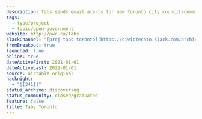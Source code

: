 ```yaml
---
description: Tabs sends email alerts for new Toronto city council/committee agenda items.
tags:
  - type/project
  - topic/open-government
website: http://pwd.ca/tabs
slackChannel: "[proj-tabs-toronto](https://civictechto.slack.com/archives/C01P1EV5F3J)"
fromBreakout: true
launched: true
online: true
dateActiveFirst: 2021-01-01
dateActiveLast: 2022-01-01
source: airtable original
hacknight:
  - "[[341]]"
status_archive: discovering
status_community: closed/graduated
feature: false
title: Tabs Toronto
---
```

